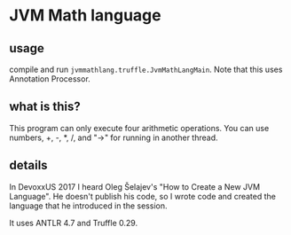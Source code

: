 # JVM Math language

## usage

compile and run `jvmmathlang.truffle.JvmMathLangMain`. Note that this uses Annotation Processor.

## what is this?

This program can only execute four arithmetic operations. You can use numbers, +, -, *, /, and "->" for running in another thread.

## details

In DevoxxUS 2017 I heard Oleg Šelajev's "How to Create a New JVM Language". He doesn't publish his code, so I wrote code and created the language that he introduced in the session.

It uses ANTLR 4.7 and Truffle 0.29.